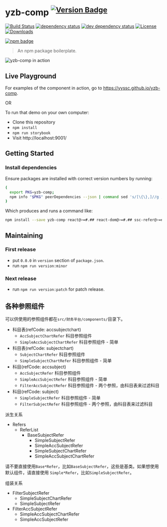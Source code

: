 # yzb-comp <sup>[![Version Badge][npm-version-svg]][package-url]</sup>

[![Build Status][travis-svg]][travis-url]
[![dependency status][deps-svg]][deps-url]
[![dev dependency status][dev-deps-svg]][dev-deps-url]
[![License][license-image]][license-url]
[![Downloads][downloads-image]][downloads-url]

[![npm badge][npm-badge-png]][package-url]

> An npm package boilerplate.

![yzb-comp in action](https://raw.githubusercontent.com/yyssc/yzb-comp/master/yzb-comp-demo.gif)

## Live Playground

For examples of the component in action, go to https://yyssc.github.io/yzb-comp.

OR

To run that demo on your own computer:
* Clone this repository
* `npm install`
* `npm run storybook`
* Visit http://localhost:9001/

## Getting Started
### Install dependencies
Ensure packages are installed with correct version numbers by running:
  ```sh
  (
    export PKG=yzb-comp;
    npm info "$PKG" peerDependencies --json | command sed 's/[\{\},]//g ; s/: /@/g; s/ *//g' | xargs npm install --save "$PKG"
  )
  ```

  Which produces and runs a command like:

  ```sh
  npm install --save yzb-comp react@>=#.## react-dom@>=#.## ssc-refer@>=#.##
  ```

## Maintaining

### First release

- put `0.0.0` in `version` section of `package.json`.
- run `npm run version:minor`

### Next release

- run `npm run version:patch` for patch release.

## 各种参照组件

可以供使用的参照组件都在`src/财务平台/components/`目录下。

- 科目表(refCode: accsubjectchart)
  - `AccSubjectChartRefer` 科目参照组件
  - `SimpleAccSubjectChartRefer` 科目参照组件 - 简单
- 科目表(refCode: subjectchart)
  - `SubjectChartRefer` 科目参照组件
  - `SimpleSubjectChartRefer` 科目参照组件 - 简单
- 科目(refCode: accsubject)
  - `AccSubjectRefer` 科目参照组件
  - `SimpleAccSubjectRefer` 科目参照组件 - 简单
  - `FilterAccSubjectRefer` 科目参照组件 - 两个参照，由科目表来过滤科目
- 科目(refCode: subject)
  - `SimpleSubjectRefer` 科目参照组件 - 简单
  - `FilterSubjectRefer` 科目参照组件 - 两个参照，由科目表来过滤科目

派生关系

- Refers
  - ReferList
    - BaseSubjectRefer
      - SimpleSubjectRefer
      - SimpleAccSubjectRefer
      - SimpleSubjectChartRefer
      - SimpleAccSubjectChartRefer

请不要直接使用`Base*Refer`，比如`BaseSubjectRefer`，这些是基类。如果想使用默认组件，请直接使用
`Simple*Refer`，比如`SimpleSubjectRefer`。

组装关系

- FilterSubjectRefer
  - SimpleSubjectChartRefer
  - SimpleSubjectRefer
- FilterAccSubjectRefer
  - SimpleAccSubjectChartRefer
  - SimpleAccSubjectRefer

[package-url]: https://npmjs.org/package/yzb-comp
[npm-version-svg]: http://versionbadg.es/yyssc/yzb-comp.svg
[travis-svg]: https://travis-ci.org/yyssc/yzb-comp.svg
[travis-url]: https://travis-ci.org/yyssc/yzb-comp
[deps-svg]: https://david-dm.org/yyssc/yzb-comp.svg
[deps-url]: https://david-dm.org/yyssc/yzb-comp
[dev-deps-svg]: https://david-dm.org/yyssc/yzb-comp/dev-status.svg
[dev-deps-url]: https://david-dm.org/yyssc/yzb-comp#info=devDependencies
[npm-badge-png]: https://nodei.co/npm/yzb-comp.png?downloads=true&stars=true
[license-image]: http://img.shields.io/npm/l/yzb-comp.svg
[license-url]: LICENSE
[downloads-image]: http://img.shields.io/npm/dm/yzb-comp.svg
[downloads-url]: http://npm-stat.com/charts.html?package=yzb-comp
